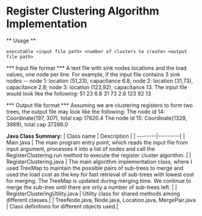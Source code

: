 # Register Clustering Algorithm Implementation
** Usage **
```
executable <input file path> <number of clusters to create> <output file path>
```

*** Input file format ***
A text file with sink nodes locations and the load values, one node per line. For example, if the input file contains 3 sink nodes -- node 1: location (51,23), capacitance 6.8; node 2: location (31,73), capacitance 2.8; node 3: location (123,92), capacitance 13. The input file would look like the following:
51 23 6.8
31 73 2.8
123 92 13

*** Output file format ***
Assuming we are clustering registers to form two trees, the output file may look like the following:
The node id 14: Coordinate(197, 307), total cap 17620.4
The node id 15: Coordinate(1328, 3989), total cap 37286.0

**Java Class Summary:**
| Class name     | Description |
| --------|---------|
| Main.java  |  The main program entry point, which reads the input file from input argument, processes it into a list of nodes and call the RegisterClustering.run method to execute the register cluster algorithm.  |
| RegisterClustering.java | The main algorithm implementation class, where I used TreeMap to maintain the possible pairs of sub-trees to merge and used the load cost as the key for fast retrieval of sub-trees with lowest cost for merging. The TreeMap is updated during merging time. We continue to merge the sub-tree until there are only a number of sub-trees left. |
| RegisterClusteringUtility.java | Utility class for shared methods among different classes.|
| TreeNode.java, Node.java, Location.java, MergePair.java | Class definitions for different objects used.|

